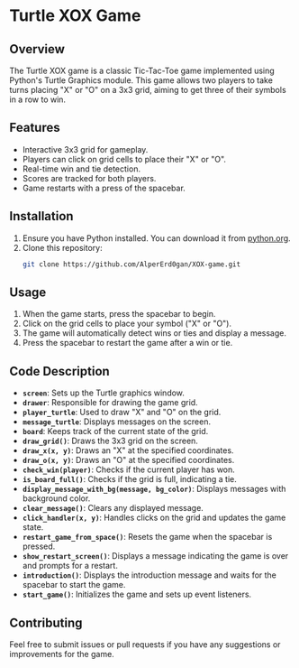 # Turtle XOX Game

## Overview

The Turtle XOX game is a classic Tic-Tac-Toe game implemented using Python's Turtle Graphics module. This game allows two players to take turns placing "X" or "O" on a 3x3 grid, aiming to get three of their symbols in a row to win.

## Features

- Interactive 3x3 grid for gameplay.
- Players can click on grid cells to place their "X" or "O".
- Real-time win and tie detection.
- Scores are tracked for both players.
- Game restarts with a press of the spacebar.

## Installation

1. Ensure you have Python installed. You can download it from [python.org](https://www.python.org/downloads/).
2. Clone this repository:
   ```sh
   git clone https://github.com/AlperErd0gan/XOX-game.git
## Usage

1. When the game starts, press the spacebar to begin.
2. Click on the grid cells to place your symbol ("X" or "O").
3. The game will automatically detect wins or ties and display a message.
4. Press the spacebar to restart the game after a win or tie.

## Code Description

- **`screen`**: Sets up the Turtle graphics window.
- **`drawer`**: Responsible for drawing the game grid.
- **`player_turtle`**: Used to draw "X" and "O" on the grid.
- **`message_turtle`**: Displays messages on the screen.
- **`board`**: Keeps track of the current state of the grid.
- **`draw_grid()`**: Draws the 3x3 grid on the screen.
- **`draw_x(x, y)`**: Draws an "X" at the specified coordinates.
- **`draw_o(x, y)`**: Draws an "O" at the specified coordinates.
- **`check_win(player)`**: Checks if the current player has won.
- **`is_board_full()`**: Checks if the grid is full, indicating a tie.
- **`display_message_with_bg(message, bg_color)`**: Displays messages with background color.
- **`clear_message()`**: Clears any displayed message.
- **`click_handler(x, y)`**: Handles clicks on the grid and updates the game state.
- **`restart_game_from_space()`**: Resets the game when the spacebar is pressed.
- **`show_restart_screen()`**: Displays a message indicating the game is over and prompts for a restart.
- **`introduction()`**: Displays the introduction message and waits for the spacebar to start the game.
- **`start_game()`**: Initializes the game and sets up event listeners.

## Contributing

Feel free to submit issues or pull requests if you have any suggestions or improvements for the game.

